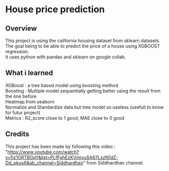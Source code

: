 # House price prediction

## Overview

This project is using the california housing dataset from sklearn datasets. The goal being to be able to predict the price of a house using XGBOOST regression.  
It uses python with pandas and sklearn on google collab.

## What i learned

XGBoost : a tree based model using boosting method  
Boosting : Multiple model sequentially getting better using the result from the one before  
Heatmap from seaborn  
Normalize and Standardize data but tree model so useless (usefull to know for futur project)  
Metrics : R2_score close to 1 good, MAE close to 0 good  

## Credits

This project has been made by following this video : "https://www.youtube.com/watch?v=fiz1ORTBGpY&list=PLfFghEzKVmjvuSA67LszN1dZ-Dd_pkus6&ab_channel=Siddhardhan" from Siddhardhan channel.

